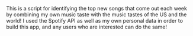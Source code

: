 This is a script for identifying the top new songs that come out each week by combining my own music taste with the music tastes of the US and the world! I used the Spotify API as well as my own personal data in order to build this app, and any users who are interested can do the same!
